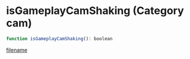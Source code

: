 # isGameplayCamShaking (Category cam)

```js
function isGameplayCamShaking(): boolean
```

[filename](isGameplayCamShaking_m.md ':include')